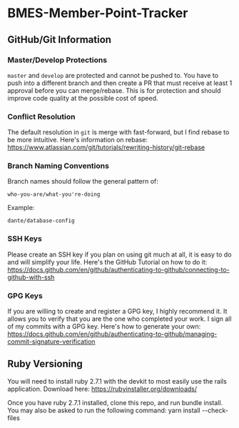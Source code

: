 # BMES-Member-Point-Tracker

## GitHub/Git Information
### Master/Develop Protections
`master` and `develop` are protected and cannot be pushed to. You have to push into a different branch and then create a PR that must receive at least 1 approval before you can merge/rebase. This is for protection and should improve code quality at the possible cost of speed.

### Conflict Resolution
The default resolution in `git` is merge with fast-forward, but I find rebase to be more intuitive. Here's information on rebase: https://www.atlassian.com/git/tutorials/rewriting-history/git-rebase

### Branch Naming Conventions
Branch names should follow the general pattern of:
```
who-you-are/what-you're-doing
```
Example:
```
dante/database-config
```

### SSH Keys
Please create an SSH key if you plan on using git much at all, it is easy to do and will simplify your life. Here's the GitHub Tutorial on how to do it:
https://docs.github.com/en/github/authenticating-to-github/connecting-to-github-with-ssh

### GPG Keys
If you are willing to create and register a GPG key, I highly recommend it. It allows you to verify that you are the one who completed your work. I sign all of my commits with a GPG key. Here's how to generate your own:
https://docs.github.com/en/github/authenticating-to-github/managing-commit-signature-verification

## Ruby Versioning
You will need to install ruby 2.7.1 with the devkit to most easily use the rails application.
Download here: https://rubyinstaller.org/downloads/

Once you have ruby 2.7.1 installed, clone this repo, and run bundle install.
You may also be asked to run the following command:
yarn install --check-files


